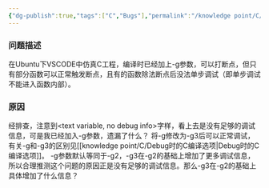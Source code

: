 ```yaml
---
{"dg-publish":true,"tags":["C","Bugs"],"permalink":"/knowledge point/C/Bugs/text variable, no debug info/","dgPassFrontmatter":true}
---
```


### 问题描述
在Ubuntu下VSCODE中仿真C工程，编译时已经加上-g参数，可以打断点，但只有部分函数可以正常触发断点，且有的函数除法断点后没法单步调试（即单步调试不能进入函数内部）。

### 原因
经排查，注意到<text variable, no debug info>字样，看上去是没有足够的调试信息，可是我已经加入-g参数，遗漏了什么？
将-g修改为-g3后可以正常调试，有关-g和-g3的区别见[[knowledge point/C/Debug时的C编译选项\|Debug时的C编译选项]]。
-g参数默认等同于-g2，-g3在-g2的基础上增加了更多调试信息，所以合理推测这个问题的原因正是没有足够的调试信息。那么-g3在-g2的基础上具体增加了什么信息？